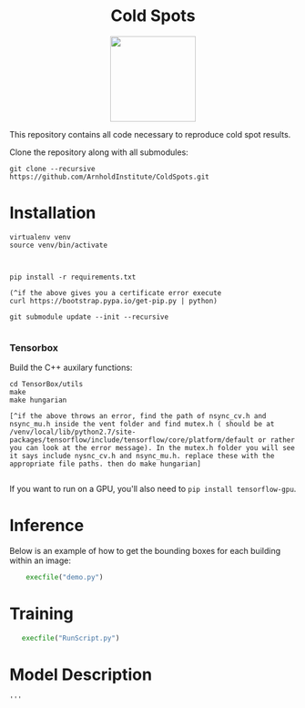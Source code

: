 
<h1 align="center">Cold Spots</h1>

<p align="center">
<a href="https://sinai-survey.tk">
<img src="https://i.imgur.com/0ccpCe0.jpg" height="150" />
</a>
</p>

This repository contains all code necessary to reproduce cold spot results.

Clone the repository along with all submodules:

```
git clone --recursive https://github.com/ArnholdInstitute/ColdSpots.git
```

# Installation

```
virtualenv venv
source venv/bin/activate



pip install -r requirements.txt

(^if the above gives you a certificate error execute
curl https://bootstrap.pypa.io/get-pip.py | python)

git submodule update --init --recursive


```




### Tensorbox

Build the C++ auxilary functions:

```
cd TensorBox/utils 
make 
make hungarian

[^if the above throws an error, find the path of nsync_cv.h and nsync_mu.h inside the vent folder and find mutex.h ( should be at /venv/local/lib/python2.7/site-packages/tensorflow/include/tensorflow/core/platform/default or rather you can look at the error message). In the mutex.h folder you will see it says include nysnc_cv.h and nsync_mu.h. replace these with the appropriate file paths. then do make hungarian]


```

If you want to run on a GPU, you'll also need to `pip install tensorflow-gpu`.

# Inference

Below is an example of how to get the bounding boxes for each building within an image:

```python
    execfile("demo.py")
```

# Training

```python
   execfile("RunScript.py") 
```
# Model Description

```This model is very unexpected. First the image is passed through google_net. Then the output of the one of the earlier layers is taken and input into a 5 step multi-level RNN. The outputs are supposed to be potential location of boxes and also confidences. The loss function is the hungarian loss. One could look for reference to this here https://arxiv.org/pdf/1506.04878.pdf
'''
